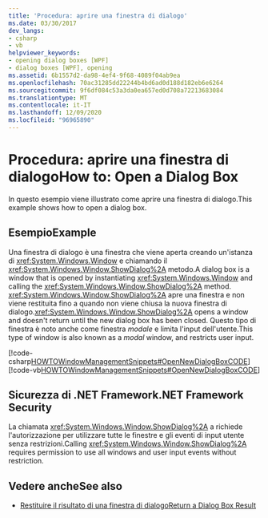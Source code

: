 ```yaml
---
title: 'Procedura: aprire una finestra di dialogo'
ms.date: 03/30/2017
dev_langs:
- csharp
- vb
helpviewer_keywords:
- opening dialog boxes [WPF]
- dialog boxes [WPF], opening
ms.assetid: 6b1557d2-da98-4ef4-9f68-4089f04ab9ea
ms.openlocfilehash: 70ac31285dd22244b4bd6ad0d188d182eb6e6264
ms.sourcegitcommit: 9f6df084c53a3da0ea657ed0d708a72213683084
ms.translationtype: MT
ms.contentlocale: it-IT
ms.lasthandoff: 12/09/2020
ms.locfileid: "96965890"
---
```

# <a name="how-to-open-a-dialog-box"></a><span data-ttu-id="131f4-102">Procedura: aprire una finestra di dialogo</span><span class="sxs-lookup"><span data-stu-id="131f4-102">How to: Open a Dialog Box</span></span>
<span data-ttu-id="131f4-103">In questo esempio viene illustrato come aprire una finestra di dialogo.</span><span class="sxs-lookup"><span data-stu-id="131f4-103">This example shows how to open a dialog box.</span></span>  
  
## <a name="example"></a><span data-ttu-id="131f4-104">Esempio</span><span class="sxs-lookup"><span data-stu-id="131f4-104">Example</span></span>  
 <span data-ttu-id="131f4-105">Una finestra di dialogo è una finestra che viene aperta creando un'istanza di <xref:System.Windows.Window> e chiamando il <xref:System.Windows.Window.ShowDialog%2A> metodo.</span><span class="sxs-lookup"><span data-stu-id="131f4-105">A dialog box is a window that is opened by instantiating <xref:System.Windows.Window> and calling the <xref:System.Windows.Window.ShowDialog%2A> method.</span></span> <span data-ttu-id="131f4-106"><xref:System.Windows.Window.ShowDialog%2A> apre una finestra e non viene restituita fino a quando non viene chiusa la nuova finestra di dialogo.</span><span class="sxs-lookup"><span data-stu-id="131f4-106"><xref:System.Windows.Window.ShowDialog%2A> opens a window and doesn't return until the new dialog box has been closed.</span></span> <span data-ttu-id="131f4-107">Questo tipo di finestra è noto anche come finestra *modale* e limita l'input dell'utente.</span><span class="sxs-lookup"><span data-stu-id="131f4-107">This type of window is also known as a *modal* window, and restricts user input.</span></span>  
  
 [!code-csharp[HOWTOWindowManagementSnippets#OpenNewDialogBoxCODE](~/samples/snippets/csharp/VS_Snippets_Wpf/HOWTOWindowManagementSnippets/CSharp/MainWindow.xaml.cs#opennewdialogboxcode)]
 [!code-vb[HOWTOWindowManagementSnippets#OpenNewDialogBoxCODE](~/samples/snippets/visualbasic/VS_Snippets_Wpf/HOWTOWindowManagementSnippets/visualbasic/mainwindow.xaml.vb#opennewdialogboxcode)]  
  
## <a name="net-framework-security"></a><span data-ttu-id="131f4-108">Sicurezza di .NET Framework</span><span class="sxs-lookup"><span data-stu-id="131f4-108">.NET Framework Security</span></span>  
 <span data-ttu-id="131f4-109">La chiamata <xref:System.Windows.Window.ShowDialog%2A> a richiede l'autorizzazione per utilizzare tutte le finestre e gli eventi di input utente senza restrizioni.</span><span class="sxs-lookup"><span data-stu-id="131f4-109">Calling <xref:System.Windows.Window.ShowDialog%2A> requires permission to use all windows and user input events without restriction.</span></span>  
  
## <a name="see-also"></a><span data-ttu-id="131f4-110">Vedere anche</span><span class="sxs-lookup"><span data-stu-id="131f4-110">See also</span></span>

- [<span data-ttu-id="131f4-111">Restituire il risultato di una finestra di dialogo</span><span class="sxs-lookup"><span data-stu-id="131f4-111">Return a Dialog Box Result</span></span>](how-to-return-a-dialog-box-result.md)
